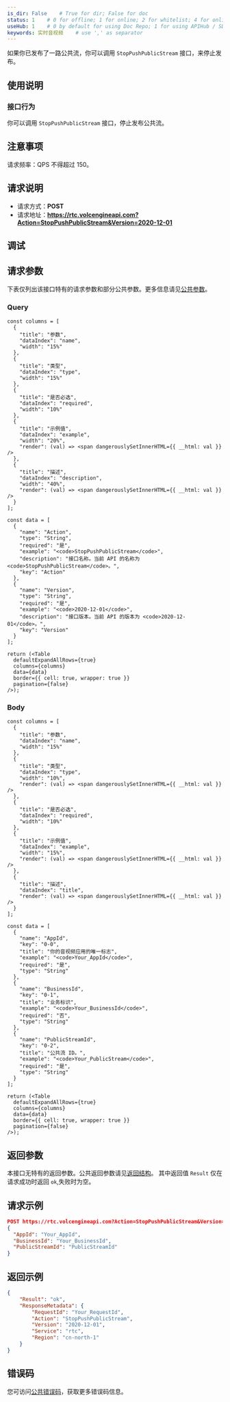 ```yaml
---
is_dir: False    # True for dir; False for doc
status: 1    # 0 for offline; 1 for online; 2 for whitelist; 4 for online but hidden in TOC
useHub: 1    # 0 by default for using Doc Repo; 1 for using APIHub / SDKHub.
keywords: 实时音视频    # use ',' as separator
---
```


如果你已发布了一路公共流，你可以调用 `StopPushPublicStream` 接口，来停止发布。
## 使用说明
### 接口行为
你可以调用 `StopPushPublicStream` 接口，停止发布公共流。

## 注意事项
请求频率：QPS 不得超过 150。
## 请求说明
- 请求方式：**POST**
- 请求地址：**https://rtc.volcengineapi.com?Action=StopPushPublicStream&Version=2020-12-01**
## 调试

<APILink link="https://api.volcengine.com/api-explorer/debug?action=StopPushPublicStream&serviceCode=rtc&version=2020-12-01&groupName=公共流" />

## 请求参数
下表仅列出该接口特有的请求参数和部分公共参数。更多信息请见[公共参数](1178321)。
### Query
```mixin-react
const columns = [
  {
    "title": "参数",
    "dataIndex": "name",
    "width": "15%"
  },
  {
    "title": "类型",
    "dataIndex": "type",
    "width": "15%"
  },
  {
    "title": "是否必选",
    "dataIndex": "required",
    "width": "10%"
  },
  {
    "title": "示例值",
    "dataIndex": "example",
    "width": "20%",
    "render": (val) => <span dangerouslySetInnerHTML={{ __html: val }} />
  },
  {
    "title": "描述",
    "dataIndex": "description",
    "width": "40%",
    "render": (val) => <span dangerouslySetInnerHTML={{ __html: val }} />
  }
];
    
const data = [
  {
    "name": "Action",
    "type": "String",
    "required": "是",
    "example": "<code>StopPushPublicStream</code>",
    "description": "接口名称。当前 API 的名称为 <code>StopPushPublicStream</code>。",
    "key": "Action"
  },
  {
    "name": "Version",
    "type": "String",
    "required": "是",
    "example": "<code>2020-12-01</code>",
    "description": "接口版本。当前 API 的版本为 <code>2020-12-01</code>。",
    "key": "Version"
  }
];

return (<Table
  defaultExpandAllRows={true}
  columns={columns}
  data={data}
  border={{ cell: true, wrapper: true }}
  pagination={false}
/>);
```
### Body
```mixin-react
const columns = [
  {
    "title": "参数",
    "dataIndex": "name",
    "width": "15%"
  },
  {
    "title": "类型",
    "dataIndex": "type",
    "width": "10%",
    "render": (val) => <span dangerouslySetInnerHTML={{ __html: val }} />
  },
  {
    "title": "是否必选",
    "dataIndex": "required",
    "width": "10%"
  },
  {
    "title": "示例值",
    "dataIndex": "example",
    "width": "15%",
    "render": (val) => <span dangerouslySetInnerHTML={{ __html: val }} />
  },
  {
    "title": "描述",
    "dataIndex": "title",
    "render": (val) => <span dangerouslySetInnerHTML={{ __html: val }} />
  }
];
    
const data = [
  {
    "name": "AppId",
    "key": "0-0",
    "title": "你的音视频应用的唯一标志",
    "example": "<code>Your_AppId</code>",
    "required": "是",
    "type": "String"
  },
  {
    "name": "BusinessId",
    "key": "0-1",
    "title": "业务标识",
    "example": "<code>Your_BusinessId</code>",
    "required": "否",
    "type": "String"
  },
  {
    "name": "PublicStreamId",
    "key": "0-2",
    "title": "公共流 ID。",
    "example": "<code>Your_PublicStream</code>",
    "required": "是",
    "type": "String"
  }
];

return (<Table
  defaultExpandAllRows={true}
  columns={columns}
  data={data}
  border={{ cell: true, wrapper: true }}
  pagination={false}
/>);
```
## 返回参数
本接口无特有的返回参数。公共返回参数请见[返回结构](1178322)。
其中返回值 `Result` 仅在请求成功时返回 `ok`,失败时为空。
## 请求示例
```json
POST https://rtc.volcengineapi.com?Action=StopPushPublicStream&Version=2020-12-01
{
  "AppId": "Your_AppId",
  "BusinessId": "Your_BusinessId",
  "PublicStreamId": "PublicStreamId"
}
```
## 返回示例
```json
{
    "Result": "ok",
    "ResponseMetadata": {
        "RequestId": "Your_RequestId",
        "Action": "StopPushPublicStream",
        "Version": "2020-12-01",
        "Service": "rtc",
        "Region": "cn-north-1"
    }
}
```

## 错误码
您可访问[公共错误码](https://www.volcengine.com/docs/6348/70426)，获取更多错误码信息。
<div data-source="api-doc-hub" style="display: none"></div>
